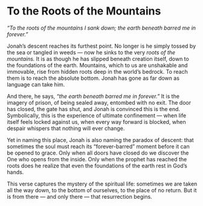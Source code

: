 # To the Roots of the Mountains

*“To the roots of the mountains I sank down;
the earth beneath barred me in forever.”*

Jonah’s descent reaches its furthest point. No longer is he simply tossed by the sea or tangled in weeds — now he sinks to the very *roots of the mountains.* It is as though he has slipped beneath creation itself, down to the foundations of the earth. Mountains, which to us are unshakable and immovable, rise from hidden roots deep in the world’s bedrock. To reach them is to reach the absolute bottom. Jonah has gone as far down as language can take him.

And there, he says, *“the earth beneath barred me in forever.”* It is the imagery of prison, of being sealed away, entombed with no exit. The door has closed, the gate has shut, and Jonah is convinced this is the end. Symbolically, this is the experience of ultimate confinement — when life itself feels locked against us, when every way forward is blocked, when despair whispers that nothing will ever change.

Yet in naming this place, Jonah is also naming the paradox of descent: that sometimes the soul must reach its “forever-barred” moment before it can be opened to grace. Only when all doors have closed do we discover the One who opens from the inside. Only when the prophet has reached the roots does he realize that even the foundations of the earth rest in God’s hands.

This verse captures the mystery of the spiritual life: sometimes we are taken all the way down, to the bottom of ourselves, to the place of no return. But it is from there — and only there — that resurrection begins.
